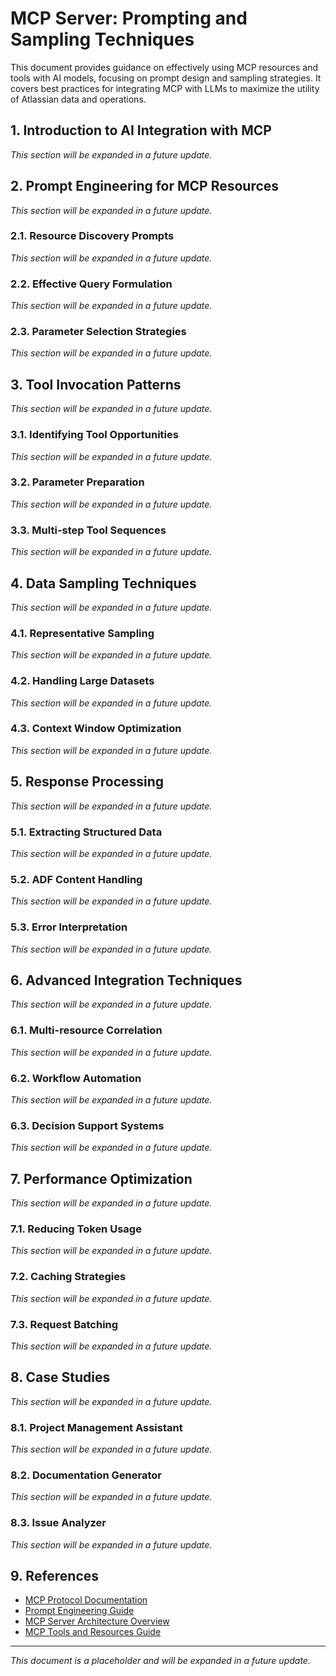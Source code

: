 # MCP Server: Prompting and Sampling Techniques

This document provides guidance on effectively using MCP resources and tools with AI models, focusing on prompt design and sampling strategies. It covers best practices for integrating MCP with LLMs to maximize the utility of Atlassian data and operations.

## 1. Introduction to AI Integration with MCP

*This section will be expanded in a future update.*

## 2. Prompt Engineering for MCP Resources

*This section will be expanded in a future update.*

### 2.1. Resource Discovery Prompts

*This section will be expanded in a future update.*

### 2.2. Effective Query Formulation

*This section will be expanded in a future update.*

### 2.3. Parameter Selection Strategies

*This section will be expanded in a future update.*

## 3. Tool Invocation Patterns

*This section will be expanded in a future update.*

### 3.1. Identifying Tool Opportunities

*This section will be expanded in a future update.*

### 3.2. Parameter Preparation

*This section will be expanded in a future update.*

### 3.3. Multi-step Tool Sequences

*This section will be expanded in a future update.*

## 4. Data Sampling Techniques

*This section will be expanded in a future update.*

### 4.1. Representative Sampling

*This section will be expanded in a future update.*

### 4.2. Handling Large Datasets

*This section will be expanded in a future update.*

### 4.3. Context Window Optimization

*This section will be expanded in a future update.*

## 5. Response Processing

*This section will be expanded in a future update.*

### 5.1. Extracting Structured Data

*This section will be expanded in a future update.*

### 5.2. ADF Content Handling

*This section will be expanded in a future update.*

### 5.3. Error Interpretation

*This section will be expanded in a future update.*

## 6. Advanced Integration Techniques

*This section will be expanded in a future update.*

### 6.1. Multi-resource Correlation

*This section will be expanded in a future update.*

### 6.2. Workflow Automation

*This section will be expanded in a future update.*

### 6.3. Decision Support Systems

*This section will be expanded in a future update.*

## 7. Performance Optimization

*This section will be expanded in a future update.*

### 7.1. Reducing Token Usage

*This section will be expanded in a future update.*

### 7.2. Caching Strategies

*This section will be expanded in a future update.*

### 7.3. Request Batching

*This section will be expanded in a future update.*

## 8. Case Studies

*This section will be expanded in a future update.*

### 8.1. Project Management Assistant

*This section will be expanded in a future update.*

### 8.2. Documentation Generator

*This section will be expanded in a future update.*

### 8.3. Issue Analyzer

*This section will be expanded in a future update.*

## 9. References

- [MCP Protocol Documentation](https://github.com/modelcontextprotocol/mcp)
- [Prompt Engineering Guide](https://www.promptingguide.ai/)
- [MCP Server Architecture Overview](01-mcp-overview-architecture.md)
- [MCP Tools and Resources Guide](02-mcp-tools-resources.md)

---

*This document is a placeholder and will be expanded in a future update.* 